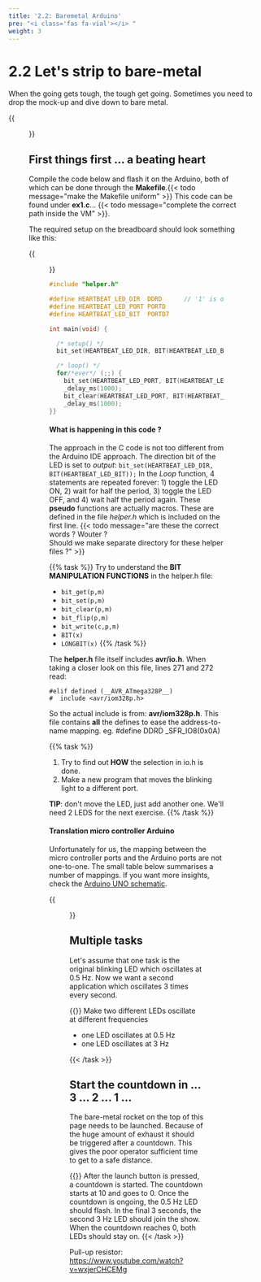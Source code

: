 ```yaml
---
title: '2.2: Baremetal Arduino'
pre: "<i class='fas fa-vial'></i> "
weight: 3
---
```


# 2.2 Let's strip to bare-metal

When the going gets tough, the tough get going. Sometimes you need to drop the mock-up and dive down to bare metal.

{{<figure src="/img/spacex_spaceship.jpeg" title="image source: businessinsider.com">}}


## First things first ... a beating heart

Compile the code below and flash it on the Arduino, both of which can be done through the **Makefile**.{{< todo message="make the Makefile uniform" >}} This code can be found under **ex1.c**... {{< todo message="complete the correct path inside the VM" >}}. 

The required setup on the breadboard should look something like this:

{{<figure src="/img/tinkercad/tinkercad_example1.png">}}

```C
#include "helper.h"

#define HEARTBEAT_LED_DIR  DDRD      // '1' is output
#define HEARTBEAT_LED_PORT PORTD
#define HEARTBEAT_LED_BIT  PORTD7

int main(void) {

  /* setup() */
  bit_set(HEARTBEAT_LED_DIR, BIT(HEARTBEAT_LED_BIT));

  /* loop() */
  for/*ever*/ (;;) {
    bit_set(HEARTBEAT_LED_PORT, BIT(HEARTBEAT_LED_BIT));
    _delay_ms(1000);
    bit_clear(HEARTBEAT_LED_PORT, BIT(HEARTBEAT_LED_BIT));
    _delay_ms(1000);
}}
```

#### What is happening in this code ? 

The approach in the C code is not too different from the Arduino IDE approach. The direction bit of the LED is set to *output*: `bit_set(HEARTBEAT_LED_DIR, BIT(HEARTBEAT_LED_BIT));` In the *Loop* function, 4 statements are repeated forever: 1) toggle the LED ON, 2) wait for half the period, 3) toggle the LED OFF, and 4) wait half the period again. These **pseudo** functions are actually macros. These are defined in the file *helper.h* which is included on the first line. {{< todo message="are these the correct words ? Wouter ?<br/>Should we make separate directory for these helper files ?" >}} 

{{% task %}}
Try to understand the <b>BIT MANIPULATION FUNCTIONS</b> in the helper.h file:

- `bit_get(p,m)`
- `bit_set(p,m)`
- `bit_clear(p,m)`
- `bit_flip(p,m)`
- `bit_write(c,p,m)`
- `BIT(x)`
- `LONGBIT(x)`
{{% /task %}}

The **helper.h** file itself includes **avr/io.h**. When taking a closer look on this file, lines 271 and 272 read:

```
#elif defined (__AVR_ATmega328P__)
#  include <avr/iom328p.h>
```

So the actual include is from: **avr/iom328p.h**. This file contains **all** the defines to ease the address-to-name mapping.
eg. #define DDRD \_SFR_IO8(0x0A)

{{% task %}}
1. Try to find out **HOW** the selection in io.h is done.<br/>
2. Make a new program that moves the blinking light to a different port.

**TIP**: don't move the LED, just add another one. We'll need 2 LEDS for the next exercise.
{{% /task %}}


#### Translation micro controller Arduino
Unfortunately for us, the mapping between the micro controller ports and the Arduino ports are not one-to-one. The small table below summarises a number of mappings. If you want more insights, check the [Arduino UNO schematic](https://content.arduino.cc/assets/UNO-TH_Rev3e_sch.pdf).


{{<figure src="https://roboticsbackend.com/wp-content/uploads/2019/01/arduino_schematics_pins.jpg">}}



## Multiple tasks

Let's assume that one task is the original blinking LED which oscillates at 0.5 Hz. Now we want a second application which oscillates 3 times every second.

{{<task>}}
Make two different LEDs oscillate at different frequencies
<ul>
  <li>one LED oscillates at 0.5 Hz</li>
  <li>one LED oscillates at 3 Hz</li>
</ul>
{{< /task >}}


## Start the countdown in ... 3 ... 2 ... 1 ...

The bare-metal rocket on the top of this page needs to be launched. Because of the huge amount of exhaust it should be triggered after a countdown. This gives the poor operator sufficient time to get to a safe distance.

{{<task>}}
After the launch button is pressed, a countdown is started. The countdown starts at 10 and goes to 0. Once the countdown is ongoing, the 0.5 Hz LED should flash. In the final 3 seconds, the second 3 Hz LED should join the show. When the countdown reaches 0, both LEDs should stay on.
{{< /task >}}


Pull-up resistor: https://www.youtube.com/watch?v=wxjerCHCEMg


